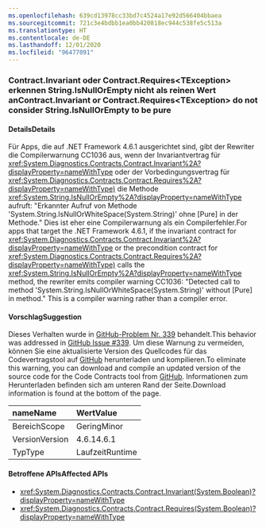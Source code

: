 ```yaml
---
ms.openlocfilehash: 639cd13978cc33bd7c4524a17e92d566404bbaea
ms.sourcegitcommit: 721c3e4bdbb1ea0bb420818ec944c538fe5c513a
ms.translationtype: HT
ms.contentlocale: de-DE
ms.lasthandoff: 12/01/2020
ms.locfileid: "96477091"
---
```

### <a name="contractinvariant-or-contractrequirestexception-do-not-consider-stringisnullorempty-to-be-pure"></a><span data-ttu-id="c08fc-101">Contract.Invariant oder Contract.Requires\<TException> erkennen String.IsNullOrEmpty nicht als reinen Wert an</span><span class="sxs-lookup"><span data-stu-id="c08fc-101">Contract.Invariant or Contract.Requires\<TException> do not consider String.IsNullOrEmpty to be pure</span></span>

#### <a name="details"></a><span data-ttu-id="c08fc-102">Details</span><span class="sxs-lookup"><span data-stu-id="c08fc-102">Details</span></span>

<span data-ttu-id="c08fc-103">Für Apps, die auf .NET Framework 4.6.1 ausgerichtet sind, gibt der Rewriter die Compilerwarnung CC1036 aus, wenn der Invariantvertrag für <xref:System.Diagnostics.Contracts.Contract.Invariant%2A?displayProperty=nameWithType> oder der Vorbedingungsvertrag für <xref:System.Diagnostics.Contracts.Contract.Requires%2A?displayProperty=nameWithType)> die Methode <xref:System.String.IsNullOrEmpty%2A?displayProperty=nameWithType> aufruft: &quot;Erkannter Aufruf von Methode 'System.String.IsNullOrWhiteSpace(System.String)' ohne [Pure] in der Methode.&quot; Dies ist eher eine Compilerwarnung als ein Compilerfehler.</span><span class="sxs-lookup"><span data-stu-id="c08fc-103">For apps that target the .NET Framework 4.6.1, if the invariant contract for <xref:System.Diagnostics.Contracts.Contract.Invariant%2A?displayProperty=nameWithType> or the precondition contract for <xref:System.Diagnostics.Contracts.Contract.Requires%2A?displayProperty=nameWithType)> calls the <xref:System.String.IsNullOrEmpty%2A?displayProperty=nameWithType> method, the rewriter emits compiler warning CC1036: &quot;Detected call to method 'System.String.IsNullOrWhiteSpace(System.String)' without [Pure] in method.&quot; This is a compiler warning rather than a compiler error.</span></span>

#### <a name="suggestion"></a><span data-ttu-id="c08fc-104">Vorschlag</span><span class="sxs-lookup"><span data-stu-id="c08fc-104">Suggestion</span></span>

<span data-ttu-id="c08fc-105">Dieses Verhalten wurde in [GitHub-Problem Nr. 339](https://github.com/Microsoft/CodeContracts/issues/339) behandelt.</span><span class="sxs-lookup"><span data-stu-id="c08fc-105">This behavior was addressed in [GitHub Issue #339](https://github.com/Microsoft/CodeContracts/issues/339).</span></span> <span data-ttu-id="c08fc-106">Um diese Warnung zu vermeiden, können Sie eine aktualisierte Version des Quellcodes für das Codevertragstool auf [GitHub](https://github.com/Microsoft/CodeContracts/blob/master/README.md) herunterladen und kompilieren.</span><span class="sxs-lookup"><span data-stu-id="c08fc-106">To eliminate this warning, you can download and compile an updated version of the source code for the Code Contracts tool from [GitHub](https://github.com/Microsoft/CodeContracts/blob/master/README.md).</span></span> <span data-ttu-id="c08fc-107">Informationen zum Herunterladen befinden sich am unteren Rand der Seite.</span><span class="sxs-lookup"><span data-stu-id="c08fc-107">Download information is found at the bottom of the page.</span></span>

| <span data-ttu-id="c08fc-108">name</span><span class="sxs-lookup"><span data-stu-id="c08fc-108">Name</span></span>    | <span data-ttu-id="c08fc-109">Wert</span><span class="sxs-lookup"><span data-stu-id="c08fc-109">Value</span></span>       |
|:--------|:------------|
| <span data-ttu-id="c08fc-110">Bereich</span><span class="sxs-lookup"><span data-stu-id="c08fc-110">Scope</span></span>   |<span data-ttu-id="c08fc-111">Gering</span><span class="sxs-lookup"><span data-stu-id="c08fc-111">Minor</span></span>|
|<span data-ttu-id="c08fc-112">Version</span><span class="sxs-lookup"><span data-stu-id="c08fc-112">Version</span></span>|<span data-ttu-id="c08fc-113">4.6.1</span><span class="sxs-lookup"><span data-stu-id="c08fc-113">4.6.1</span></span>|
|<span data-ttu-id="c08fc-114">Typ</span><span class="sxs-lookup"><span data-stu-id="c08fc-114">Type</span></span>|<span data-ttu-id="c08fc-115">Laufzeit</span><span class="sxs-lookup"><span data-stu-id="c08fc-115">Runtime</span></span>|

#### <a name="affected-apis"></a><span data-ttu-id="c08fc-116">Betroffene APIs</span><span class="sxs-lookup"><span data-stu-id="c08fc-116">Affected APIs</span></span>

- <xref:System.Diagnostics.Contracts.Contract.Invariant(System.Boolean)?displayProperty=nameWithType>
- <xref:System.Diagnostics.Contracts.Contract.Requires(System.Boolean)?displayProperty=nameWithType>

<!--

#### Affected APIs

- `M:System.Diagnostics.Contracts.Contract.Invariant(System.Boolean)`
- `M:System.Diagnostics.Contracts.Contract.Requires(System.Boolean)`

-->
